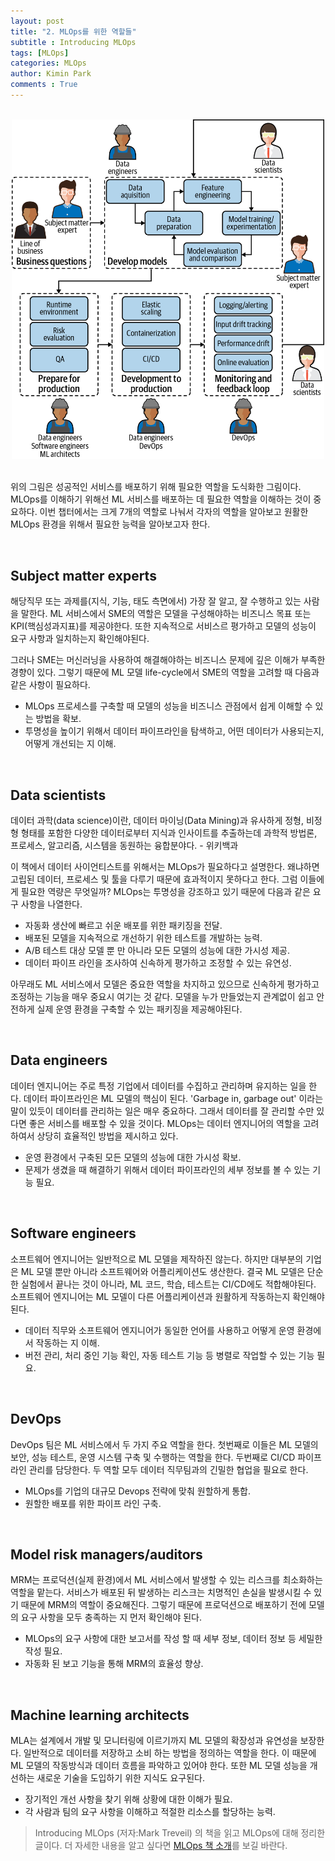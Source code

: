 ```yaml
---
layout: post
title: "2. MLOps를 위한 역할들"
subtitle : Introducing MLOps
tags: [MLOps]
categories: MLOps
author: Kimin Park
comments : True
---
```



<br>

<center><img src="/assets/img/2021-01-14/mlops-2/Untitled.png" width="500"></center>

<br>

위의 그림은 성공적인 서비스를 배포하기 위해 필요한 역할을 도식화한 그림이다. MLOps를 이해하기 위해선 ML 서비스를 배포하는 데 필요한 역할을 이해하는 것이 중요하다. 이번 챕터에서는 크게 7개의 역할로 나눠서 각자의 역할을 알아보고 원활한 MLOps 환경을 위해서 필요한 능력을 알아보고자 한다. 

<br>

## Subject matter experts

해당직무 또는 과제를(지식, 기능, 태도 측면에서) 가장 잘 알고, 잘 수행하고 있는 사람을 말한다. ML 서비스에서 SME의 역할은 모델을 구성해야하는 비즈니스 목표 또는 KPI(핵심성과지표)를 제공야한다. 또한 지속적으로 서비스르 평가하고 모델의 성능이 요구 사항과 일치하는지 확인해야된다.

그러나 SME는 머신러닝을 사용하여 해결해야하는 비즈니스 문제에 깊은 이해가 부족한 경향이 있다. 그렇기 때문에 ML 모델 life-cycle에서 SME의 역할을 고려할 때 다음과 같은 사항이 필요하다. 

- MLOps 프로세스를 구축할 때 모델의 성능을 비즈니스 관점에서 쉽게 이해할 수 있는 방법을 확보.
- 투명성을 높이기 위해서 데이터 파이프라인을 탐색하고, 어떤 데이터가 사용되는지, 어떻게 개선되는 지 이해.

<br>

## Data scientists

데이터 과학(data science)이란, 데이터 마이닝(Data Mining)과 유사하게 정형, 비정형 형태를 포함한 다양한 데이터로부터 지식과 인사이트를 추출하는데 과학적 방법론, 프로세스, 알고리즘, 시스템을 동원하는 융합분야다. - 위키백과

이 책에서 데이터 사이언티스트를 위해서는 MLOps가 필요하다고 설명한다. 왜냐하면 고립된 데이터, 프로세스 및 툴을 다루기 때문에 효과적이지 못하다고 한다. 그럼 이들에게 필요한 역량은 무엇일까? MLOps는 투명성을 강조하고 있기 때문에 다음과 같은 요구 사항을 나열한다.

- 자동화 생산에 빠르고 쉬운 배포를 위한 패키징을 전달.
- 배포된 모델을 지속적으로 개선하기 위한 테스트를 개발하는 능력.
- A/B 테스트 대상 모델 뿐 만 아니라 모든 모델의 성능에 대한 가시성 제공.
- 데이터 파이프 라인을 조사하여 신속하게 평가하고 조정할 수 있는 유연성.

아무래도 ML 서비스에서 모델은 중요한 역할을 차지하고 있으므로 신속하게 평가하고 조정하는 기능을 매우 중요시 여기는 것 같다. 모델을 누가 만들었는지 관계없이 쉽고 안전하게 실제 운영 환경을 구축할 수 있는 패키징을 제공해야된다. 

<br>

## Data engineers

데이터 엔지니어는 주로 특정 기업에서 데이터를 수집하고 관리하며 유지하는 일을 한다. 데이터 파이프라인은 ML 모델의 핵심이 된다. 'Garbage in, garbage out' 이라는 말이 있듯이 데이터를 관리하는 일은 매우 중요하다. 그래서 데이터를 잘 관리할 수만 있다면 좋은 서비스를 배포할 수 있을 것이다. MLOps는 데이터 엔지니어의 역할을 고려하여서 상당히 효율적인 방법을 제시하고 있다. 

- 운영 환경에서 구축된 모든 모델의 성능에 대한 가시성 확보.
- 문제가 생겼을 때 해결하기 위해서 데이터 파이프라인의 세부 정보를 볼 수 있는 기능 필요.

<br>

## Software engineers

소프트웨어 엔지니어는 일반적으로 ML 모델을 제작하진 않는다. 하지만 대부분의 기업은 ML 모델 뿐만 아니라 소프트웨어와 어플리케이션도 생산한다. 결국 ML 모델은 단순한 실험에서 끝나는 것이 아니라, ML 코드, 학습, 테스트는 CI/CD에도 적합해야된다. 소프트웨어 엔지니어는 ML 모델이 다른 어플리케이션과 원활하게 작동하는지 확인해야된다.

- 데이터 직무와 소프트웨어 엔지니어가 동일한 언어를 사용하고 어떻게 운영 환경에서 작동하는 지 이해.
- 버전 관리, 처리 중인 기능 확인, 자동 테스트 기능 등 병렬로 작업할 수 있는 기능 필요.

<br>

## DevOps

DevOps 팀은 ML 서비스에서 두 가지 주요 역할을 한다. 첫번째로 이들은 ML 모델의 보안, 성능 테스트, 운영 시스템 구축 및 수행하는 역할을 한다. 두번째로 CI/CD 파이프 라인 관리를 담당한다. 두 역할 모두 데이터 직무팀과의 긴밀한 협업을 필요로 한다. 

- MLOps를 기업의 대규모 Devops 전략에 맞춰 원할하게 통합.
- 원할한 배포를 위한 파이프 라인 구축.

<br>

## Model risk managers/auditors

MRM는 프로덕션(실제 환경)에서 ML 서비스에서 발생할 수 있는 리스크를 최소화하는 역할을 맡는다. 서비스가 배포된 뒤 발생하는 리스크는 치명적인 손실을 발생시킬 수 있기 때문에 MRM의 역할이 중요해진다. 그렇기 때문에 프로덕션으로 배포하기 전에 모델의 요구 사항을 모두 충족하는 지 먼저 확인해야 된다. 

- MLOps의 요구 사항에 대한 보고서를 작성 할 때 세부 정보, 데이터 정보 등 세밀한 작성 필요.
- 자동화 된 보고 기능을 통해 MRM의 효율성 향상.

<br>

## Machine learning architects

MLA는 설계에서 개발 및 모니터링에 이르기까지 ML 모델의 확장성과 유연성을 보장한다. 일반적으로 데이터를 저장하고 소비 하는 방법을 정의하는 역할을 한다. 이 때문에 ML 모델의 작동방식과 데이터 흐름을 파악하고 있어야 한다. 또한 ML 모델 성능을 개선하는 새로운 기술을 도입하기 위한 지식도 요구된다. 

- 장기적인 개선 사항을 찾기 위해 상황에 대한 이해가 필요.
- 각 사람과 팀의 요구 사항을 이해하고 적절한 리소스를 할당하는 능력.


> Introducing MLOps (저자:Mark Treveil) 의 책을 읽고 MLOps에 대해 정리한 글이다. 더 자세한 내용을 알고 싶다면 [MLOps 책 소개](https://pebpung.github.io/mlops/2021/01/14/MLOps0.html)를 보길 바란다.